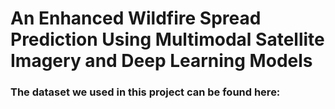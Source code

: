# An Enhanced Wildfire Spread Prediction Using Multimodal Satellite Imagery and Deep Learning Models
### The dataset we used in this project can be found here:
